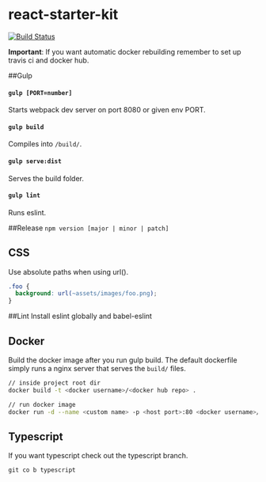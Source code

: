 # react-starter-kit
[![Build
Status](https://travis-ci.org/esayemm/react-starter-kit.svg?branch=master)](https://travis-ci.org/esayemm/react-starter-kit)

**Important**: If you want automatic docker rebuilding remember to set up travis ci and docker hub.

##Gulp
#### `gulp [PORT=number]`
Starts webpack dev server on port 8080 or given env PORT.
#### `gulp build`
Compiles into `/build/`.
#### `gulp serve:dist`
Serves the build folder.
#### `gulp lint`
Runs eslint.

##Release
`npm version [major | minor | patch]`

## CSS
Use absolute paths when using url().

```css
.foo {
  background: url(~assets/images/foo.png);
}
```

##Lint
Install eslint globally and babel-eslint

## Docker

Build the docker image after you run gulp build. The default dockerfile simply runs a nginx server that serves the `build/` files.

```sh
// inside project root dir
docker build -t <docker username>/<docker hub repo> .

// run docker image
docker run -d --name <custom name> -p <host port>:80 <docker username>/<docker hub repo>
```

## Typescript

If you want typescript check out the typescript branch.

```
git co b typescript
```
